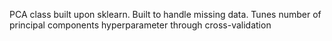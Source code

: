 PCA class built upon sklearn. Built to handle missing data. Tunes number of principal components hyperparameter through cross-validation
